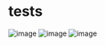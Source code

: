 # tests
![image](https://github.com/user-attachments/assets/666101a3-6a28-459a-9589-a59839a72834)
![image](https://github.com/user-attachments/assets/e7180aca-9367-4064-8eb6-6b02ad3dca10)
![image](https://github.com/user-attachments/assets/1c736c71-6448-4bfc-9ed0-7d130fef2e66)

